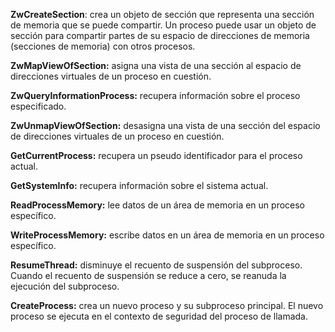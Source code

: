 **ZwCreateSection**: crea un objeto de sección que representa una sección de memoria que se puede compartir. Un proceso puede usar un objeto de sección para compartir partes de su espacio de direcciones de memoria (secciones de memoria) con otros procesos.

**ZwMapViewOfSection:**  asigna una vista de una sección al espacio de direcciones virtuales de un proceso en cuestión.

**ZwQueryInformationProcess:** recupera información sobre el proceso especificado.

**ZwUnmapViewOfSection:** desasigna una vista de una sección del espacio de direcciones virtuales de un proceso en cuestión.

**GetCurrentProcess:** recupera un pseudo identificador para el proceso actual.

**GetSystemInfo:** recupera información sobre el sistema actual.

**ReadProcessMemory:** lee datos de un área de memoria en un proceso específico.

**WriteProcessMemory:** escribe datos en un área de memoria en un proceso específico.

**ResumeThread:** disminuye el recuento de suspensión del subproceso. Cuando el recuento de suspensión se reduce a cero, se reanuda la ejecución del subproceso.

**CreateProcess:** crea un nuevo proceso y su subproceso principal. El nuevo proceso se ejecuta en el contexto de seguridad del proceso de llamada.
